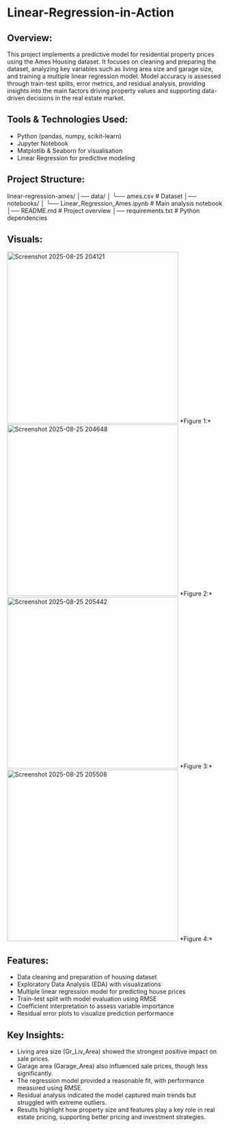 # Linear-Regression-in-Action
## Overview:
This project implements a predictive model for residential property prices using the Ames Housing dataset. It focuses on cleaning and preparing the dataset, analyzing key variables such as living area size and garage size, and training a multiple linear regression model. Model accuracy is assessed through train-test splits, error metrics, and residual analysis, providing insights into the main factors driving property values and supporting data-driven decisions in the real estate market.

## Tools & Technologies Used:
- Python (pandas, numpy, scikit-learn)
- Jupyter Notebook
- Matplotlib & Seaborn for visualisation
- Linear Regression for predictive modeling

## Project Structure:
linear-regression-ames/
│── data/
│   └── ames.csv                  # Dataset
│── notebooks/
│   └── Linear_Regression_Ames.ipynb   # Main analysis notebook
│── README.md                     # Project overview
│── requirements.txt              # Python dependencies

## Visuals: 
<img width="400" alt="Screenshot 2025-08-25 204121" src="https://github.com/user-attachments/assets/08e244a8-2abb-4af0-b1e9-1788717fb782" />
*Figure 1:*

<img width="400" alt="Screenshot 2025-08-25 204648" src="https://github.com/user-attachments/assets/066acb71-dfca-41c7-81d3-3a8e37428e8d" />
*Figure 2:*

<img width="400" alt="Screenshot 2025-08-25 205442" src="https://github.com/user-attachments/assets/cd6c04c2-dd32-4282-80db-bb11207cd656" />
*Figure 3:*

<img width="400" alt="Screenshot 2025-08-25 205508" src="https://github.com/user-attachments/assets/a7d5596e-12df-413b-b9d8-3d5a0166b9f3" />
*Figure 4:*

## Features: 
- Data cleaning and preparation of housing dataset
- Exploratory Data Analysis (EDA) with visualizations
- Multiple linear regression model for predicting house prices
- Train-test split with model evaluation using RMSE
- Coefficient interpretation to assess variable importance
- Residual error plots to visualize prediction performance

## Key Insights:
- Living area size (Gr_Liv_Area) showed the strongest positive impact on sale prices.
- Garage area (Garage_Area) also influenced sale prices, though less significantly.
- The regression model provided a reasonable fit, with performance measured using RMSE.
- Residual analysis indicated the model captured main trends but struggled with extreme outliers.
- Results highlight how property size and features play a key role in real estate pricing, supporting better pricing and investment strategies.
